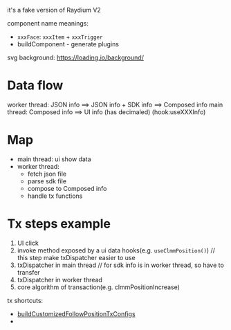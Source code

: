 it's a fake version of Raydium V2

component name meanings:

- `xxxFace`: `xxxItem` + `xxxTrigger`
- buildComponent - generate plugins

svg background: https://loading.io/background/

# Data flow

worker thread: JSON info ==> JSON info + SDK info ==> Composed info
main thread: Composed info ==> UI info (has decimaled) (hook:useXXXInfo)

# Map

- main thread: ui show data
- worker thread:
  - fetch json file
  - parse sdk file
  - compose to Composed info
  - handle tx functions

# Tx steps example

1. UI click
2. invoke method exposed by a ui data hooks(e.g. `useClmmPosition()`) // this step make txDispatcher easier to use
3. txDispatcher in main thread // for sdk info is in worker thread, so have to transfer 
4. txDispatcher in worker thread
5. core algorithm of transaction(e.g. clmmPositionIncrease)

tx shortcuts:
- [buildCustomizedFollowPositionTxConfigs](src/app/stores/data/clmm/useClmmInfo.ts#useClmmInfo)
- 